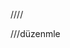 <template>
  <div>
    <UContainer>
      <UCard>
        <template #header>
          <div class="flex justify-between items-center">
            <h1 class="text-xl font-bold">Yeni Hasta Ekle</h1>
            <UButton to="/hastalar" color="gray" variant="soft" icon="i-heroicons-arrow-left">
              Geri Dön
            </UButton>
          </div>
        </template>

        <UForm :schema="formSchema" :state="form" class="space-y-4" @submit="onSubmit">
          <div class="grid md:grid-cols-2 gap-4">
            <UFormField label="Adı" name="ad">
              <UInput v-model="form.ad" placeholder="Hastanın adını girin" />
            </UFormField>

            <UFormField label="Soyadı" name="soyad">
              <UInput v-model="form.soyad" placeholder="Hastanın soyadını girin" />
            </UFormField>

            <UFormField label="TC Kimlik No" name="tc">
              <UInput v-model="form.tc" placeholder="TC Kimlik Numarası" maxlength="11" />
            </UFormField>

            <UFormField label="Telefon" name="telefon">
              <UInput v-model="form.telefon" placeholder="Telefon Numarası" />
            </UFormField>

            <UFormField label="Doğum Tarihi" name="dogumTarihi">
              <UInput type="date" v-model="form.dogumTarihi" />
            </UFormField>

            <UFormField label="Cinsiyet" name="cinsiyet">
              <USelect 
                v-model="form.cinsiyet" 
                :items="['Erkek','Kadın']" 
                placeholder="Cinsiyet seçin" 
              />
            </UFormField>
          </div>
          
          <UForm class="flex flex-col gap-6">
               <UFormField label="Adres" name="adres">
            <UTextarea v-model="form.adres" autoresize size="xl" placeholder="Hastanın adresini girin" rows="2" />
        </UFormField>
        <UFormField label="Notlar" name="adres">
          <UTextarea v-model="form.notlar" autoresize size="xl" placeholder="Hasta hakkında notlar" rows="1" />
        </UFormField>
          </UForm>

       


         

          <div class="flex justify-end space-x-2">
            <UButton to="/hastalar" icon="i-lucide-external-link" color="error">İptal</UButton>
            <UButton type="submit" icon="i-lucide-save" color="primary" :loading="submitting">Kaydet</UButton>
          </div>
        </UForm>
      </UCard>
    </UContainer>
  </div>
</template>

<script setup>
import { z } from 'zod'

definePageMeta({
  title: 'Yeni Hasta Ekle'
})

const router = useRouter()
const submitting = ref(false)

const form = reactive({
  ad: '',
  soyad: '',
  tc: '',
  telefon: '',
  dogumTarihi: '',
  cinsiyet: null,
  adres: '',
  notlar: ''
})

const formSchema = z.object({
  ad: z.string().min(2, 'Ad en az 2 karakter olmalıdır'),
  soyad: z.string().min(2, 'Soyad en az 2 karakter olmalıdır'),
  tc: z.string()
    .length(11, 'TC Kimlik numarası 11 haneli olmalıdır')
    .regex(/^[0-9]+$/, 'TC Kimlik numarası sadece rakamlardan oluşmalıdır'),
  telefon: z.string().regex(/^05[0-9]{9}$/, 'Geçerli bir telefon numarası girin'),
  dogumTarihi: z.string().min(1, 'Doğum tarihi zorunludur'),
  cinsiyet: z.string().min(1, 'Cinsiyet seçimi zorunludur'),
  adres: z.string().optional(),
  notlar: z.string().optional()
})

// Toast bildirimleri için global obje
const toast = {
  success: (message) => {
    // Toast bildirimi ekleme işlemi (ilerleyen aşamalarda eklenecek)
    alert(message)
  },
  error: (message) => {
    // Toast bildirimi ekleme işlemi (ilerleyen aşamalarda eklenecek)
    alert(message)
  }
}

const onSubmit = async () => {
  submitting.value = true
  
  try {
    // API'ye hasta verilerini gönder
    const response = await $fetch('/api/hastalar/create', {
      method: 'POST',
      body: form
    })
    
    // Başarılı kayıt sonrası hasta listesine yönlendirme
    toast.success('Hasta başarıyla kaydedildi')
    
    // Kullanıcıyı hasta detay sayfasına yönlendir
    router.push(`/hastalar/${response.hasta.id}`)
  } catch (error) {
    console.error('Hasta kaydı sırasında hata oluştu:', error)
    
    // Hata mesajını göster
    const errorMessage = error.data?.statusMessage || 'Hasta kaydı sırasında bir hata oluştu'
    toast.error(errorMessage)
  } finally {
    submitting.value = false
  }
}
</script> 

////
<template>
  <div>
    <UContainer>
      <UCard v-if="hasta">
        <template #header>
          <div class="flex justify-between items-center">
            <h1 class="text-xl font-bold">Hasta Detayı: {{ hasta.ad }} {{ hasta.soyad }}</h1>
            <div class="flex space-x-2">
              <UButton :to="`/hastalar/${hasta.id}/duzenle`" color="warning" icon="i-heroicons-pencil-square">
                Düzenle
              </UButton>
              <UButton to="/hastalar" color="gray" variant="soft" icon="i-heroicons-arrow-left">
                Geri Dön
              </UButton>
            </div>
          </div>
        </template>

        <div class="grid md:grid-cols-2 gap-8">
          <div class="space-y-4">
            <div>
              <h2 class="text-lg font-medium border-b pb-2 mb-4">Kişisel Bilgiler</h2>
              
              <div class="grid grid-cols-2 gap-4">
                <div>
                  <p class="text-sm text-gray-500 dark:text-gray-400">TC Kimlik No</p>
                  <p>{{ hasta.tc }}</p>
                </div>
                <div>
                  <p class="text-sm text-gray-500 dark:text-gray-400">Telefon</p>
                  <p>{{ hasta.telefon || 'Belirtilmemiş' }}</p>
                </div>
                <div>
                  <p class="text-sm text-gray-500 dark:text-gray-400">Doğum Tarihi</p>
                  <p>{{ formatDate(hasta.dogumTarihi) }}</p>
                </div>
                <div>
                  <p class="text-sm text-gray-500 dark:text-gray-400">Cinsiyet</p>
                  <p>{{ hasta.cinsiyet }}</p>
                </div>
                <div class="col-span-2">
                  <p class="text-sm text-gray-500 dark:text-gray-400">Adres</p>
                  <p>{{ hasta.adres || 'Belirtilmemiş' }}</p>
                </div>
                <div class="col-span-2">
                  <p class="text-sm text-gray-500 dark:text-gray-400">Notlar</p>
                  <p>{{ hasta.notlar || 'Belirtilmemiş' }}</p>
                </div>
              </div>
            </div>

            <div>
              <h2 class="text-lg font-medium border-b pb-2 mb-4">Yaklaşan Randevular</h2>
              <div v-if="randevular.length">
                <ul class="space-y-2">
                  <li v-for="randevu in randevular" :key="randevu.id" class="p-3 bg-gray-50 dark:bg-gray-800 rounded-lg">
                    <div class="flex justify-between">
                      <div>
                        <p class="text-sm font-medium">{{ formatDateTime(randevu.tarih) }}</p>
                        <p class="text-xs text-gray-500">Dr. {{ randevu.doktor?.name || 'Belirtilmemiş' }}</p>
                      </div>
                      <UBadge :color="randevu.durum === 'bekliyor' ? 'warning' : randevu.durum === 'tamamlandı' ? 'success' : 'danger'">
                        {{ randevu.durum }}
                      </UBadge>
                    </div>
                  </li>
                </ul>
              </div>
              <div v-else class="text-center py-4 text-gray-500 dark:text-gray-400 italic">
                <p>Yaklaşan randevu bulunmamaktadır.</p>
              </div>
              <div class="mt-4">
                <UButton :to="`/randevular/ekle?hastaId=${hasta.id}`" color="success" icon="i-heroicons-plus" size="sm">
                  Yeni Randevu Ekle
                </UButton>
              </div>
            </div>
          </div>

          <div class="space-y-4">
            <div>
              <h2 class="text-lg font-medium border-b pb-2 mb-4">Hasta Takip Geçmişi</h2>
              <div v-if="takipler.length">
                <div v-for="takip in takipler" :key="takip.id" class="mb-4 p-4 border rounded-lg">
                  <div class="flex justify-between items-start mb-2">
                    <div>
                      <p class="font-medium">{{ formatDate(takip.tarih) }}</p>
                      <p class="text-sm text-gray-500">Dr. {{ takip.doktor?.name || 'Belirtilmemiş' }}</p>
                    </div>
                    <UButton :to="`/takipler/${takip.id}`" color="primary" variant="ghost" size="xs">
                      Detay
                    </UButton>
                  </div>
                  <div class="mt-2 space-y-2">
                    <div>
                      <p class="text-sm text-gray-500">Şikayet</p>
                      <p>{{ takip.sikayet || 'Belirtilmemiş' }}</p>
                    </div>
                    <div>
                      <p class="text-sm text-gray-500">Tanı</p>
                      <p>{{ takip.tani || 'Belirtilmemiş' }}</p>
                    </div>
                    <div>
                      <p class="text-sm text-gray-500">Tedavi</p>
                      <p>{{ takip.tedavi || 'Belirtilmemiş' }}</p>
                    </div>
                  </div>
                </div>
              </div>
              <div v-else class="text-center py-4 text-gray-500 dark:text-gray-400 italic">
                <p>Hasta takip kaydı bulunmamaktadır.</p>
              </div>
              <div class="mt-4">
                <UButton :to="`/takipler/ekle?hastaId=${hasta.id}`" color="primary" icon="i-heroicons-plus" size="sm">
                  Yeni Takip Ekle
                </UButton>
              </div>
            </div>
          </div>
        </div>
      </UCard>

      <UCard v-else-if="loading" class="py-12">
        <div class="flex flex-col items-center justify-center">
          <UIcon name="i-heroicons-arrow-path" class="h-8 w-8 animate-spin text-primary-500 mb-4" />
          <p class="text-lg font-medium">Hasta bilgileri yükleniyor...</p>
        </div>
      </UCard>

      <div v-else class="text-center py-8">
        <UIcon name="i-heroicons-exclamation-triangle" class="mx-auto h-12 w-12 text-warning-500 mb-4" />
        <h2 class="text-xl font-bold mb-2">Hasta Bulunamadı</h2>
        <p class="text-gray-500 dark:text-gray-400 mb-4">Aradığınız hasta kayıtlarda mevcut değil.</p>
        <UButton to="/hastalar" color="primary">Hasta Listesine Dön</UButton>
      </div>
    </UContainer>
  </div>
</template>

<script setup>
const route = useRoute()
const id = route.params.id

definePageMeta({
  title: 'Hasta Detayı'
})

const hasta = ref(null)
const loading = ref(true)
const error = ref(null)

// Tarih formatlama fonksiyonları
function formatDate(dateString) {
  if (!dateString) return '';
  const date = new Date(dateString);
  return new Intl.DateTimeFormat('tr-TR', { 
    day: '2-digit', 
    month: '2-digit', 
    year: 'numeric' 
  }).format(date);
}

function formatDateTime(dateString) {
  if (!dateString) return '';
  const date = new Date(dateString);
  return new Intl.DateTimeFormat('tr-TR', { 
    day: '2-digit', 
    month: '2-digit', 
    year: 'numeric',
    hour: '2-digit',
    minute: '2-digit'
  }).format(date);
}

// Computed properties
const takipler = computed(() => {
  if (!hasta.value || !hasta.value.takipler) return [];
  return hasta.value.takipler;
});

const randevular = computed(() => {
  if (!hasta.value || !hasta.value.randevular) return [];
  return hasta.value.randevular.filter(r => r.durum !== 'iptal');
});

// API'den hasta detaylarını getir
async function fetchHastaDetay() {
  loading.value = true;
  error.value = null;
  
  try {
    const data = await $fetch(`/api/hastalar/${id}`);
    hasta.value = data;
  } catch (err) {
    console.error('Hasta bilgileri alınamadı:', err);
    error.value = err.data?.statusMessage || 'Hasta bilgileri alınamadı';
  } finally {
    loading.value = false;
  }
}

// Sayfa yüklendiğinde hasta bilgilerini getir
onMounted(() => {
  fetchHastaDetay();
});
</script> 

///düzenmle
<template>
  <div>
    <UContainer>
      <UCard v-if="hasta">
        <template #header>
          <div class="flex justify-between items-center">
            <h1 class="text-xl font-bold">Hasta Düzenle: {{ hasta.ad }} {{ hasta.soyad }}</h1>
            <UButton :to="`/hastalar/${$route.params.id}`" color="gray" variant="soft" icon="i-heroicons-arrow-left">
              Geri Dön
            </UButton>
          </div>
        </template>

        <UForm :schema="formSchema" :state="form" class="space-y-4" @submit="onSubmit">
          <div class="grid md:grid-cols-2 gap-4">
            <UFormGroup label="Adı" name="ad">
              <UInput v-model="form.ad" placeholder="Hastanın adını girin" />
            </UFormGroup>

            <UFormGroup label="Soyadı" name="soyad">
              <UInput v-model="form.soyad" placeholder="Hastanın soyadını girin" />
            </UFormGroup>

            <UFormGroup label="TC Kimlik No" name="tc">
              <UInput v-model="form.tc" placeholder="TC Kimlik Numarası" maxlength="11" />
            </UFormGroup>

            <UFormGroup label="Telefon" name="telefon">
              <UInput v-model="form.telefon" placeholder="Telefon Numarası" />
            </UFormGroup>

            <UFormGroup label="Doğum Tarihi" name="dogumTarihi">
              <UInput type="date" v-model="form.dogumTarihi" />
            </UFormGroup>

            <UFormGroup label="Cinsiyet" name="cinsiyet">
              <USelect 
                v-model="form.cinsiyet" 
                :options="[
                  { label: 'Erkek', value: 'Erkek' },
                  { label: 'Kadın', value: 'Kadın' }
                ]" 
                placeholder="Cinsiyet seçin" 
              />
            </UFormGroup>
          </div>

          <UFormGroup label="Adres" name="adres">
            <UTextarea v-model="form.adres" placeholder="Hastanın adresini girin" rows="3" />
          </UFormGroup>

          <UFormGroup label="Notlar" name="notlar">
            <UTextarea v-model="form.notlar" placeholder="Hasta hakkında notlar" rows="3" />
          </UFormGroup>

          <div class="flex justify-end space-x-2">
            <UButton :to="`/hastalar/${$route.params.id}`" color="gray">İptal</UButton>
            <UButton type="submit" color="primary" :loading="submitting">Güncelle</UButton>
          </div>
        </UForm>
      </UCard>

      <UCard v-else-if="loading" class="py-12">
        <div class="flex flex-col items-center justify-center">
          <UIcon name="i-heroicons-arrow-path" class="h-8 w-8 animate-spin text-primary-500 mb-4" />
          <p class="text-lg font-medium">Hasta bilgileri yükleniyor...</p>
        </div>
      </UCard>

      <div v-else class="text-center py-8">
        <UIcon name="i-heroicons-exclamation-triangle" class="mx-auto h-12 w-12 text-warning-500 mb-4" />
        <h2 class="text-xl font-bold mb-2">Hasta Bulunamadı</h2>
        <p class="text-gray-500 dark:text-gray-400 mb-4">Düzenlemek istediğiniz hasta kayıtlarda mevcut değil.</p>
        <UButton to="/hastalar" color="primary">Hasta Listesine Dön</UButton>
      </div>
    </UContainer>
  </div>
</template>

<script setup>
import { z } from 'zod'

const route = useRoute()
const router = useRouter()
const id = route.params.id

definePageMeta({
  title: 'Hasta Düzenle'
})

const hasta = ref(null)
const loading = ref(true)
const submitting = ref(false)
const error = ref(null)

// Form verilerini başlat (formun başlangıç değerleri)
const form = reactive({
  ad: '',
  soyad: '',
  tc: '',
  telefon: '',
  dogumTarihi: '',
  cinsiyet: '',
  adres: '',
  notlar: ''
})

const formSchema = z.object({
  ad: z.string().min(2, 'Ad en az 2 karakter olmalıdır'),
  soyad: z.string().min(2, 'Soyad en az 2 karakter olmalıdır'),
  tc: z.string()
    .length(11, 'TC Kimlik numarası 11 haneli olmalıdır')
    .regex(/^[0-9]+$/, 'TC Kimlik numarası sadece rakamlardan oluşmalıdır'),
  telefon: z.string().regex(/^05[0-9]{9}$/, 'Geçerli bir telefon numarası girin'),
  dogumTarihi: z.string().min(1, 'Doğum tarihi zorunludur'),
  cinsiyet: z.string().min(1, 'Cinsiyet seçimi zorunludur'),
  adres: z.string().optional(),
  notlar: z.string().optional()
})

// Toast bildirimleri için global obje
const toast = {
  success: (message) => {
    // Toast bildirimi ekleme işlemi (ilerleyen aşamalarda eklenecek)
    alert(message)
  },
  error: (message) => {
    // Toast bildirimi ekleme işlemi (ilerleyen aşamalarda eklenecek)
    alert(message)
  }
}

// Hasta verilerini getir
async function fetchHastaDetay() {
  loading.value = true
  error.value = null
  
  try {
    const data = await $fetch(`/api/hastalar/${id}`)
    hasta.value = data
    
    // Form verilerini hasta nesnesi ile doldur
    const dogumTarihi = new Date(data.dogumTarihi)
    const formattedDate = dogumTarihi.toISOString().split('T')[0] // YYYY-MM-DD formatı
    
    Object.assign(form, {
      ad: data.ad,
      soyad: data.soyad,
      tc: data.tc,
      telefon: data.telefon || '',
      dogumTarihi: formattedDate,
      cinsiyet: data.cinsiyet,
      adres: data.adres || '',
      notlar: data.notlar || ''
    })
  } catch (err) {
    console.error('Hasta bilgileri alınamadı:', err)
    error.value = err.data?.statusMessage || 'Hasta bilgileri alınamadı'
  } finally {
    loading.value = false
  }
}

// Form gönderildiğinde
const onSubmit = async () => {
  submitting.value = true
  
  try {
    // API'ye güncellenecek hasta verilerini gönder
    const response = await $fetch(`/api/hastalar/${id}`, {
      method: 'PUT',
      body: form
    })
    
    // Başarılı güncelleme sonrası hasta detay sayfasına yönlendirme
    toast.success('Hasta bilgileri başarıyla güncellendi')
    router.push(`/hastalar/${id}`)
  } catch (error) {
    console.error('Hasta güncellenirken hata oluştu:', error)
    
    // Hata mesajını göster
    const errorMessage = error.data?.statusMessage || 'Hasta güncellenirken bir hata oluştu'
    toast.error(errorMessage)
  } finally {
    submitting.value = false
  }
}

// Sayfa yüklendiğinde hasta bilgilerini getir
onMounted(() => {
  fetchHastaDetay()
})
</script> 